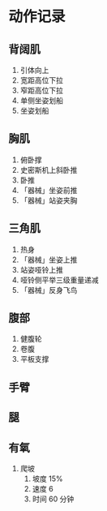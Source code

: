 # 动作记录

## 背阔肌

1. 引体向上
2. 宽距高位下拉
3. 窄距高位下拉
4. 单侧坐姿划船
5. 坐姿划船

## 胸肌

1. 俯卧撑
2. 史密斯机上斜卧推
3. 卧推
4. 「器械」坐姿前推
5. 「器械」站姿夹胸

## 三角肌

1. 热身
2. 「器械」坐姿上推
3. 站姿哑铃上推
4. 哑铃侧平举三级重量递减
5. 「器械」反身飞鸟

## 腹部

1. 健腹轮
2. 卷腹
3. 平板支撑

## 手臂

## 腿

## 有氧

1. 爬坡
   1. 坡度 15%
   2. 速度 6
   3. 时间 60 分钟
